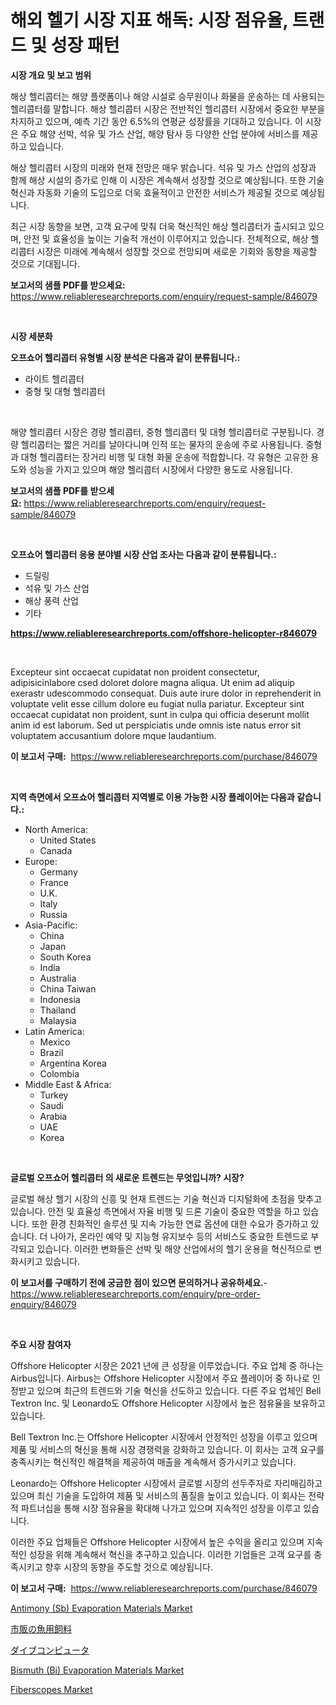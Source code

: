 <p><h1>해외 헬기 시장 지표 해독: 시장 점유율, 트랜드 및 성장 패턴</h1></p><p><strong>시장 개요 및 보고 범위</strong></p>
<p><p>해상 헬리콥터는 해양 플랫폼이나 해양 시설로 승무원이나 화물을 운송하는 데 사용되는 헬리콥터를 말합니다. 해상 헬리콥터 시장은 전반적인 헬리콥터 시장에서 중요한 부분을 차지하고 있으며, 예측 기간 동안 6.5%의 연평균 성장률을 기대하고 있습니다. 이 시장은 주요 해양 선박, 석유 및 가스 산업, 해양 탐사 등 다양한 산업 분야에 서비스를 제공하고 있습니다.</p><p>해상 헬리콥터 시장의 미래와 현재 전망은 매우 밝습니다. 석유 및 가스 산업의 성장과 함께 해상 시설의 증가로 인해 이 시장은 계속해서 성장할 것으로 예상됩니다. 또한 기술 혁신과 자동화 기술의 도입으로 더욱 효율적이고 안전한 서비스가 제공될 것으로 예상됩니다.</p><p>최근 시장 동향을 보면, 고객 요구에 맞춰 더욱 혁신적인 해상 헬리콥터가 출시되고 있으며, 안전 및 효율성을 높이는 기술적 개선이 이루어지고 있습니다. 전체적으로, 해상 헬리콥터 시장은 미래에 계속해서 성장할 것으로 전망되며 새로운 기회와 동향을 제공할 것으로 기대됩니다.</p></p>
<p><strong>보고서의 샘플 PDF를 받으세요:</strong> <a href="https://www.reliableresearchreports.com/enquiry/request-sample/846079">https://www.reliableresearchreports.com/enquiry/request-sample/846079</a></p>
<p>&nbsp;</p>
<p><strong>시장 세분화</strong></p>
<p><strong>오프쇼어 헬리콥터 유형별 시장 분석은 다음과 같이 분류됩니다.:</strong></p>
<p><ul><li>라이트 헬리콥터</li><li>중형 및 대형 헬리콥터</li></ul></p>
<p>&nbsp;</p>
<p><p>해양 헬리콥터 시장은 경량 헬리콥터, 중형 헬리콥터 및 대형 헬리콥터로 구분됩니다. 경량 헬리콥터는 짧은 거리를 날아다니며 인적 또는 물자의 운송에 주로 사용됩니다. 중형과 대형 헬리콥터는 장거리 비행 및 대형 화물 운송에 적합합니다. 각 유형은 고유한 용도와 성능을 가지고 있으며 해양 헬리콥터 시장에서 다양한 용도로 사용됩니다.</p></p>
<p><strong>보고서의 샘플 PDF를 받으세요:</strong>&nbsp;<a href="https://www.reliableresearchreports.com/enquiry/request-sample/846079">https://www.reliableresearchreports.com/enquiry/request-sample/846079</a></p>
<p>&nbsp;</p>
<p><strong> 오프쇼어 헬리콥터 응용 분야별 시장 산업 조사는 다음과 같이 분류됩니다.:</strong></p>
<p><ul><li>드릴링</li><li>석유 및 가스 산업</li><li>해상 풍력 산업</li><li>기타</li></ul></p>
<p><strong><a href="https://www.reliableresearchreports.com/offshore-helicopter-r846079">https://www.reliableresearchreports.com/offshore-helicopter-r846079</a></strong></p>
<p>&nbsp;</p>
<p><p>Excepteur sint occaecat cupidatat non proident consectetur, adipisicinlabore csed doloret dolore magna aliqua. Ut enim ad aliquip exerastr udescommodo consequat. Duis aute irure dolor in reprehenderit in voluptate velit esse cillum dolore eu fugiat nulla pariatur. Excepteur sint occaecat cupidatat non proident, sunt in culpa qui officia deserunt mollit anim id est laborum. Sed ut perspiciatis unde omnis iste natus error sit voluptatem accusantium dolore mque laudantium.</p></p>
<p><strong>이 보고서 구매:</strong>&nbsp; <a href="https://www.reliableresearchreports.com/purchase/846079">https://www.reliableresearchreports.com/purchase/846079</a></p>
<p>&nbsp;</p>
<p><strong>지역 측면에서 오프쇼어 헬리콥터 지역별로 이용 가능한 시장 플레이어는 다음과 같습니다.:</strong></p>
<p><ul>
    <li>
        North America:
        <ul>
            <li>United States</li>
            <li>Canada</li>
        </ul>
    </li>
    <li>
        Europe:
        <ul>
            <li>Germany</li>
            <li>France</li>
            <li>U.K.</li>
            <li>Italy</li>
            <li>Russia</li>
        </ul>
    </li>
    <li>
        Asia-Pacific:
        <ul>
            <li>China</li>
            <li>Japan</li>
            <li>South Korea</li>
            <li>India</li>
            <li>Australia</li>
            <li>China Taiwan</li>
            <li>Indonesia</li>
            <li>Thailand</li>
            <li>Malaysia</li>
        </ul>
    </li>
    <li>
        Latin America:
        <ul>
            <li>Mexico</li>
            <li>Brazil</li>
            <li>Argentina Korea</li>
            <li>Colombia</li>
        </ul>
    </li>
    <li>
        Middle East & Africa:
        <ul>
            <li>Turkey</li>
            <li>Saudi</li>
            <li>Arabia</li>
            <li>UAE</li>
            <li>Korea</li>
        </ul>
    </li>
    </ul></p>
<p>&nbsp;</p>
<p><strong>글로벌 오프쇼어 헬리콥터 의 새로운 트렌드는 무엇입니까? 시장?</strong></p>
<p><p>글로벌 해상 헬기 시장의 신흥 및 현재 트렌드는 기술 혁신과 디지털화에 초점을 맞추고 있습니다. 안전 및 효율성 측면에서 자율 비행 및 드론 기술이 중요한 역할을 하고 있습니다. 또한 환경 친화적인 솔루션 및 지속 가능한 연료 옵션에 대한 수요가 증가하고 있습니다. 더 나아가, 온라인 예약 및 지능형 유지보수 등의 서비스도 중요한 트렌드로 부각되고 있습니다. 이러한 변화들은 선박 및 해양 산업에서의 헬기 운용을 혁신적으로 변화시키고 있습니다.</p></p>
<p><strong>이 보고서를 구매하기 전에 궁금한 점이 있으면 문의하거나 공유하세요.</strong>- <a href="https://www.reliableresearchreports.com/enquiry/pre-order-enquiry/846079">https://www.reliableresearchreports.com/enquiry/pre-order-enquiry/846079</a></p>
<p>&nbsp;</p>
<p><strong>주요 시장 참여자</strong></p>
<p><p>Offshore Helicopter 시장은 2021 년에 큰 성장을 이루었습니다. 주요 업체 중 하나는 Airbus입니다. Airbus는 Offshore Helicopter 시장에서 주요 플레이어 중 하나로 인정받고 있으며 최근의 트렌드와 기술 혁신을 선도하고 있습니다. 다른 주요 업체인 Bell Textron Inc. 및 Leonardo도 Offshore Helicopter 시장에서 높은 점유율을 보유하고 있습니다.</p><p>Bell Textron Inc.는 Offshore Helicopter 시장에서 안정적인 성장을 이루고 있으며 제품 및 서비스의 혁신을 통해 시장 경쟁력을 강화하고 있습니다. 이 회사는 고객 요구를 충족시키는 혁신적인 해결책을 제공하여 매출을 계속해서 증가시키고 있습니다.</p><p>Leonardo는 Offshore Helicopter 시장에서 글로벌 시장의 선두주자로 자리매김하고 있으며 최신 기술을 도입하여 제품 및 서비스의 품질을 높이고 있습니다. 이 회사는 전략적 파트너십을 통해 시장 점유율을 확대해 나가고 있으며 지속적인 성장을 이루고 있습니다.</p><p>이러한 주요 업체들은 Offshore Helicopter 시장에서 높은 수익을 올리고 있으며 지속적인 성장을 위해 계속해서 혁신을 추구하고 있습니다. 이러한 기업들은 고객 요구를 충족시키고 향후 시장의 동향을 주도할 것으로 예상됩니다.</p></p>
<p><strong>이 보고서 구매:</strong>&nbsp;&nbsp;<a href="https://www.reliableresearchreports.com/purchase/846079">https://www.reliableresearchreports.com/purchase/846079</a></p>
<p><p><a href="https://issuu.com/reportprime-2/docs/antimony-sb-evaporation-materials-market-size-2030">Antimony (Sb) Evaporation Materials Market</a></p><p><a href="https://github.com/DemarcusKuhlman/Market-Research-Report-List-1/blob/main/912232548319.md">市販の魚用飼料</a></p><p><a href="https://github.com/sghwr779811674/Market-Research-Report-List-1/blob/main/754673448320.md">ダイブコンピュータ</a></p><p><a href="https://issuu.com/reportprime-2/docs/bismuth-bi-evaporation-materials-market-size-2030.">Bismuth (Bi) Evaporation Materials Market</a></p><p><a href="https://github.com/nathandecarvalho/Market-Research-Report-List-3/blob/main/fiberscopes-market.md">Fiberscopes Market</a></p></p>